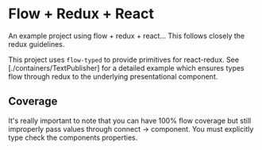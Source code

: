 # Flow + Redux + React

An example project using flow + redux + react... This follows closely the redux
guidelines.

This project uses `flow-typed` to provide primitives for react-redux. See
[./containers/TextPublisher] for a detailed example which ensures types flow
through redux to the underlying presentational component.

## Coverage

It's really important to note that you can have 100% flow coverage but still
improperly pass values through connect -> component. You must explicitly type
check the components properties.

